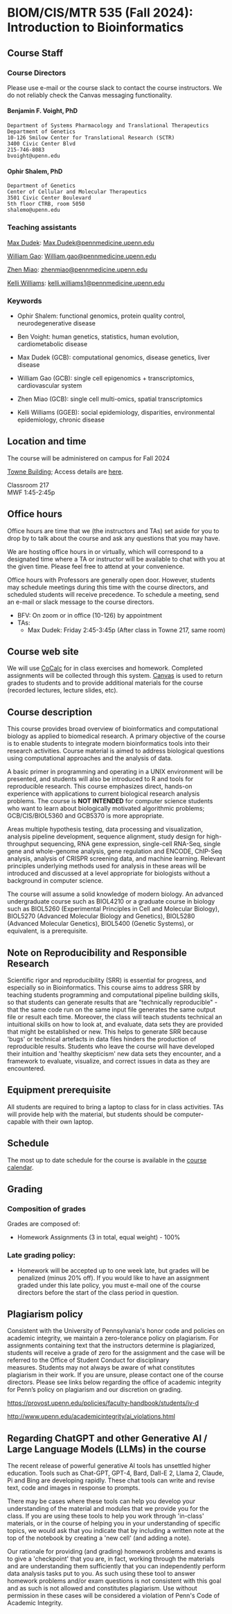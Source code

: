 # BIOM/CIS/MTR 535 (Fall 2024): Introduction to Bioinformatics

## Course Staff

### Course Directors

Please use e-mail or the course slack to contact the course instructors.
We do not reliably check the Canvas messaging functionality.

#### Benjamin F. Voight, PhD
    Department of Systems Pharmacology and Translational Therapeutics
    Department of Genetics
    10-126 Smilow Center for Translational Research (SCTR)
    3400 Civic Center Blvd
    215-746-8083
    bvoight@upenn.edu

#### Ophir Shalem, PhD
    Department of Genetics
    Center of Cellular and Molecular Therapeutics
    3501 Civic Center Boulevard
    5th floor CTRB, room 5050
    shalemo@upenn.edu

### Teaching assistants

[Max Dudek](mailto:Max.Dudek@pennmedicine.upenn.edu): Max.Dudek@pennmedicine.upenn.edu

[William Gao](mailto:William.gao@pennmedicine.upenn.edu): William.gao@pennmedicine.upenn.edu

[Zhen Miao](mailto:zhenmiao@pennmedicine.upenn.edu): zhenmiao@pennmedicine.upenn.edu

[Kelli Williams](mailto:kelli.williams1@pennmedicine.upenn.edu): kelli.williams1@pennmedicine.upenn.edu

### Keywords

* Ophir Shalem: functional genomics, protein quality control, neurodegenerative disease
* Ben Voight: human genetics, statistics, human evolution, cardiometabolic disease

* Max Dudek (GCB): computational genomics, disease genetics, liver disease
* William Gao (GCB): single cell epigenomics + transcriptomics, cardiovascular system
* Zhen Miao (GCB): single cell multi-omics, spatial transcriptomics
* Kelli Williams (GGEB): social epidemiology, disparities, environmental epidemiology, chronic disease


## Location and time
The course will be administered on campus for Fall 2024

[Towne Building](https://goo.gl/maps/uoVt4vjryf8ecv2Q9); Access details are [here](https://facilities.upenn.edu/sites/default/files/pennaccess/PA0570-Towne.pdf).

Classroom 217  
MWF 1:45-2:45p  

## Office hours

Office hours are time that we (the instructors and TAs) set aside for you to 
drop by to talk about the course and ask any questions that you may have.

We are hosting office hours in or virtually, which will correspond to a
designated time where a TA or instructor will be available to chat with you
at the given time. Please feel free to attend at your convenience.

Office hours with Professors are generally open door. However, students may
schedule meetings during this time with the course directors, and scheduled
students will receive precedence. To schedule a meeting, send an e-mail or slack message to
the course directors. 

* BFV: On zoom or in office (10-126) by appointment
* TAs: 
    * Max Dudek: Friday 2:45-3:45p (After class in Towne 217, same room)

## Course web site

We will use [CoCalc](https://cocalc.com/) for in class exercises
and homework. Completed assignments will be collected through this system.
[Canvas](https://upenn.instructure.com/) is used to return grades to students and to 
provide additional materials for the course (recorded lectures, lecture slides, etc).

## Course description

This course provides broad overview of bioinformatics and computational biology
as applied to biomedical research. A primary objective of the course is to
enable students to integrate modern bioinformatics tools into their research
activities. Course material is aimed to address biological questions using
computational approaches and the analysis of data.

A basic primer in programming and operating in a UNIX environment will be
presented, and students will also be introduced to R and tools for
reproducible research. This course emphasizes direct, hands-on experience with
applications to current biological research analysis problems. The course is **NOT
INTENDED** for computer science students who want to learn about biologically
motivated algorithmic problems; GCB/CIS/BIOL5360 and GCB5370 is more appropriate.

Areas multiple hypothesis testing, data processing and visualization, analysis
pipeline development, sequence alignment, study design for high-throughput sequencing, 
RNA gene expression, single-cell RNA-Seq, single gene and whole-genome analysis, 
gene regulation and ENCODE, ChIP-Seq analysis, analysis of CRISPR screening data, 
and machine learning. Relevant principles underlying methods used for analysis in these 
areas will be introduced and discussed at a level appropriate for biologists without a 
background in computer science.

The course will assume a solid knowledge of modern biology. An advanced
undergraduate course such as BIOL4210 or a graduate course in biology such as
BIOL5260 (Experimental Principles in Cell and Molecular Biology), BIOL5270
(Advanced Molecular Biology and Genetics), BIOL5280 (Advanced Molecular
Genetics), BIOL5400 (Genetic Systems), or equivalent, is a prerequisite.

## Note on Reproducibility and Responsible Research

Scientific rigor and reproducibility (SRR) is essential for progress, and especially so in 
Bioinformatics. This course aims to address SRR by teaching students programming
and computational pipeline building skills, so that students can generate results that are
"technically reproducible" - that the same code run on the same input file generates
the same output file or result each time. Moreover, the class will teach students
technical an intuitional skills on how to look at, and evaluate, data sets they are 
provided that might be established or new. This helps to generate SRR because 'bugs'
or technical artefacts in data files hinders the production of reproducible results. 
Students who leave the course will have developed their intuition and 'healthy skepticism'
new data sets they encounter, and a framework to evaluate, visualize, and correct
issues in data as they are encountered.

## Equipment prerequisite

All students are required to bring a laptop to class for in class activities.
TAs will provide help with the material, but students should be computer-capable
with their own laptop.

## Schedule

The most up to date schedule for the course is available in the [course
calendar](https://github.com/bvoight/GCB535/blob/master/Course_Calendar.md).

## Grading

### Composition of grades

Grades are composed of:

* Homework Assignments (3 in total, equal weight) - 100%

### Late grading policy:

* Homework will be accepted up to one week late, but grades will be penalized 
(minus 20% off). If you would like to have an assignment graded under this late policy, 
you must e-mail one of the course directors before the start of the class period in question.

## Plagiarism policy

Consistent with the University of Pennsylvania's honor code and policies on
academic integrity, we maintain a zero-tolerance policy on plagiarism. For
assignments containing text that the instructors determine is plagiarized,
students will receive a grade of zero for the assignment and the case will be
referred to the Office of Student Conduct for disciplinary measures. Students
may not always be aware of what constitutes plagiarism in their work. If you are
unsure, please contact one of the course directors. Please see links below
regarding the office of academic integrity for Penn’s policy on plagiarism and
our discretion on grading.

https://provost.upenn.edu/policies/faculty-handbook/students/iv-d

http://www.upenn.edu/academicintegrity/ai_violations.html

## Regarding ChatGPT and other Generative AI / Large Language Models (LLMs) in the course

The recent release of powerful generative AI tools has unsettled higher education. Tools such 
as Chat-GPT, GPT-4, Bard, Dall-E 2, Llama 2, Claude, Pi and Bing are developing rapidly. These 
chat tools can write and revise text, code and images in response to prompts.

There may be cases where these tools can help you develop your understanding of the material and 
modules that we provide you for the class. If you are using these tools to help you work through 
'in-class' materials, or in the course of helping you in your understanding of specific topics, 
we would ask that you indicate that by including a written note at the top of the notebook by creating 
a 'new cell' (and adding a note).

Our rationale for providing (and grading) homework problems and exams is to give a 'checkpoint' that 
you are, in fact, working through the materials and are understanding them sufficiently that you can 
independently perform data analysis tasks put to you. As such using these tool to answer homework 
problems and/or exam questions is not consistent with this goal and as such is not allowed and constitutes 
plagiarism. Use without permission in these cases will be considered a violation of Penn's Code of 
Academic Integrity.

